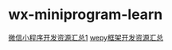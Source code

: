 # wx-miniprogram-learn

[微信小程序开发资源汇总1](https://github.com/lczxxx123/wx-miniprogram-learn/blob/master/justjavac_awesome-wechat-weapp.md)
[wepy框架开发资源汇总](https://github.com/aben1188/awesome-wepy/blob/master/README.md)
